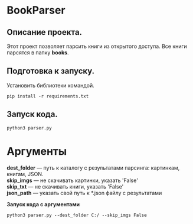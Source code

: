 # BookParser 

## Описание проекта.   
Этот проект позволяет парсить книги из открытого доступа. Все книги парсятся в папку **books**.
    
## Подготовка к запуску.  
Установить библиотеки командой.  
```
pip install -r requirements.txt  
``` 
    
## Запуск кода.  
```
python3 parser.py
```
# Аргументы
**dest_folder** — путь к каталогу с результатами парсинга: картинкам, книгам, JSON.   
**skip_imgs** — не скачивать картинки, указать 'False'   
**skip_txt** — не скачивать книги, указать 'False'   
**json_path** — указать свой путь к *.json файлу с результатами   
    
**Запуск кода с аргументами**   
```
python3 parser.py --dest_folder C:/ --skip_imgs False   
```